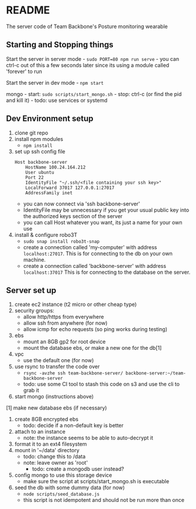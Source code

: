 # README

The server code of Team Backbone's Posture monitoring wearable

## Starting and Stopping things

Start the server in server mode
	- `sudo PORT=80 npm run serve`
	- you can ctrl-c out of this a few seconds later since its using a module
	  called 'forever' to run

Start the server in dev mode
	- `npm start`

mongo
	- start: `sudo scripts/start_mongo.sh`
	- stop: ctrl-c (or find the pid and kill it)
	- todo: use services or systemd

## Dev Environment setup

1. clone git repo
2. install npm modules
	- `npm install`
3. set up ssh config file
	```
	Host backbone-server
	    HostName 100.24.164.212
	    User ubuntu
	    Port 22
	    IdentityFile "~/.ssh/<file containing your ssh key>"
	    LocalForward 37017 127.0.0.1:27017
	    AddressFamily inet
	```
	- you can now connect via 'ssh backbone-server'
	- IdentityFile may be unnecessary if you get your usual public key into the
	  authorized keys section of the server
	- you can call Host whatever you want, its just a name for your own use
4. install & configure robo3T
	- `sudo snap install robo3t-snap`
	- create a connection called 'my-computer' with address `localhost:27017`.
	  This is for connecting to the db on your own machine.
	- create a connection called 'backbone-server' with address `localhost:37017`
	  This is for connecting to the database on the server.


## Server set up

1. create ec2 instance (t2 micro or other cheap type)
2. security groups:
	- allow http/https from everywhere
	- allow ssh from anywhere (for now)
	- allow icmp for echo requests (so ping works during testing)
3. ebs
	- mount an 8GB gp2 for root device
	- mount the database ebs, or make a new one for the db[1]
4. vpc
	- use the default one (for now)
5. use rsync to transfer the code over
	- `rsync -avzhe ssh team-backbone-server/ backbone-server:~/team-backbone-server`
	- todo: use some CI tool to stash this code on s3 and use the cli to grab it
6. start mongo (instructions above)

[1] make new database ebs (if necessary)
1. create 8GB encrypted ebs
	- todo: decide if a non-default key is better
2. attach to an instance
	- note: the instance seems to be able to auto-decrypt it
3. format it to an ext4 filesystem
4. mount in '~/data' directory
	- todo: change this to /data
	- note: leave owner as 'root'
		- todo: create a mongodb user instead?
5. config mongo to use this storage device
	- make sure the script at scripts/start_mongo.sh is executable
6. seed the db with some dummy data (for now)
	- `node scripts/seed_database.js`
	- this script is not idempotent and should not be run more than once
